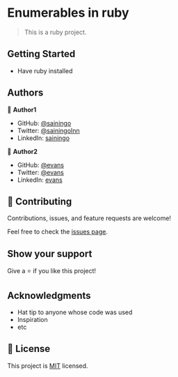 # Enumerables in ruby

> This is a ruby project.

## Getting Started
- Have ruby installed

## Authors

👤 **Author1**

- GitHub: [@sainingo](https://github.com/sainingo)
- Twitter: [@sainingoInn](https://twitter.com/saningoInn)
- LinkedIn: [sainingo](https://www.linkedin.com/in/sainingo/)

👤 **Author2**

- GitHub: [@evans](https://github.com/evans22j)
- Twitter: [@evans](https://twitter.com/saningoInn)
- LinkedIn: [evans](https://www.linkedin.com/in/sainingo/)

## 🤝 Contributing

Contributions, issues, and feature requests are welcome!

Feel free to check the [issues page](../../issues/).

## Show your support

Give a ⭐️ if you like this project!

## Acknowledgments

- Hat tip to anyone whose code was used
- Inspiration
- etc

## 📝 License

This project is [MIT](./MIT.md) licensed.
